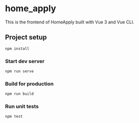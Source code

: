 # home_apply

This is the frontend of HomeApply built with Vue 3 and Vue CLI.

## Project setup
```bash
npm install
```

### Start dev server
```bash
npm run serve
```

### Build for production
```bash
npm run build
```

### Run unit tests
```bash
npm test
```
